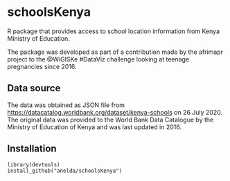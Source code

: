 # schoolsKenya


R package that provides access to school location information from Kenya Ministry of Education.

The package was developed as part of a contribution made by the afrimapr project to the @WiGISKe #DataViz challenge
looking at teenage pregnancies since 2016.

## Data source

The data was obtained as JSON file from https://datacatalog.worldbank.org/dataset/kenya-schools on 26 July 2020.
The original data was provided to the World Bank Data Catalogue by the Ministry of Education of Kenya and was last updated in 2016.

## Installation

```
library(devtools)
install_github("anelda/schoolsKenya")

```

